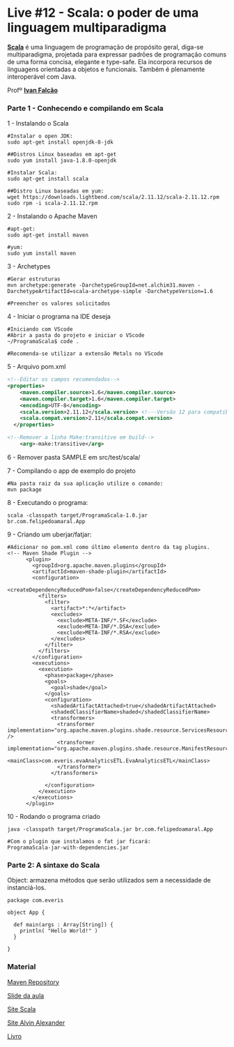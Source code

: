 # Live #12 - Scala: o poder de uma linguagem multiparadigma

**[Scala](https://pt.wikipedia.org/wiki/Scala_(linguagem_de_programa%C3%A7%C3%A3o))** é uma linguagem de programação de propósito geral, diga-se multiparadigma, projetada para expressar padrões de programação comuns de uma forma concisa, elegante e type-safe. Ela incorpora recursos de linguagens orientadas a objetos e funcionais. Também é plenamente interoperável com Java. <br>

Profº [**Ivan Falcão**](https://www.linkedin.com/in/ivanpfalcao/) <br>

### Parte 1 - Conhecendo e compilando em Scala

1 - Instalando o Scala
~~~shell
#Instalar o open JDK:
sudo apt-get install openjdk-8-jdk

##Distros Linux baseadas em apt-get
sudo yum install java-1.8.0-openjdk

#Instalar Scala:
sudo apt-get install scala

##Distro Linux baseadas em yum:
wget https://downloads.lightbend.com/scala/2.11.12/scala-2.11.12.rpm
sudo rpm -i scala-2.11.12.rpm
~~~

2 - Instalando o Apache Maven
~~~shell
#apt-get:
sudo apt-get install maven

#yum:
sudo yum install maven
~~~

3 - Archetypes
~~~shell
#Gerar estruturas
mvn archetype:generate -DarchetypeGroupId=net.alchim31.maven -DarchetypeArtifactId=scala-archetype-simple -DarchetypeVersion=1.6

#Preencher os valores solicitados
~~~

4 - Iniciar o programa na IDE deseja
~~~shell
#Iniciando com VScode
#Abrir a pasta do projeto e iniciar o VScode
~/ProgramaScala$ code .

#Recomenda-se utilizar a extensão Metals no VScode
~~~

5 - Arquivo pom.xml
~~~xml
<!--Editar os campos recomendados-->
<properties>
    <maven.compiler.source>1.6</maven.compiler.source>
    <maven.compiler.target>1.6</maven.compiler.target>
    <encoding>UTF-8</encoding>
    <scala.version>2.11.12</scala.version> <!---Versão 12 para compatibilidade com Metals-->
    <scala.compat.version>2.11</scala.compat.version>
  </properties>

<!--Remover a linha Make:transitive em build-->
    <arg>-make:transitive</arg>
~~~

6 - Remover pasta SAMPLE em src/test/scala/

7 - Compilando o app de exemplo do projeto
~~~shell
#Na pasta raiz da sua aplicação utilize o comando:
mvn package
~~~

8 - Executando o programa:
~~~shell
scala -classpath target/ProgramaScala-1.0.jar br.com.felipedoamaral.App
~~~

9 - Criando um uberjar/fatjar:
~~~shell
#Adicionar no pom.xml como último elemento dentro da tag plugins.
<!-- Maven Shade Plugin -->
      <plugin>
        <groupId>org.apache.maven.plugins</groupId>
        <artifactId>maven-shade-plugin</artifactId>
        <configuration>
          <createDependencyReducedPom>false</createDependencyReducedPom>
          <filters>
            <filter>
              <artifact>*:*</artifact>
              <excludes>
                <exclude>META-INF/*.SF</exclude>
                <exclude>META-INF/*.DSA</exclude>
                <exclude>META-INF/*.RSA</exclude>
              </excludes>
            </filter>
          </filters>
        </configuration>
        <executions>
          <execution>
            <phase>package</phase>
            <goals>
              <goal>shade</goal>
            </goals>
            <configuration>
              <shadedArtifactAttached>true</shadedArtifactAttached>
              <shadedClassifierName>shaded</shadedClassifierName>
              <transformers>
                <transformer implementation="org.apache.maven.plugins.shade.resource.ServicesResourceTransformer" />
                <transformer implementation="org.apache.maven.plugins.shade.resource.ManifestResourceTransformer">
                  <mainClass>com.everis.evaAnalyticsETL.EvaAnalyticsETL</mainClass>
                </transformer>
              </transformers>

            </configuration>
          </execution>
        </executions>
      </plugin>

~~~

10 - Rodando o programa criado
~~~Shell
java -classpath target/ProgramaScala.jar br.com.felipedoamaral.App

#Com o plugin que instalamos o fat jar ficará:
ProgramaScala-jar-with-dependencies.jar

~~~

### Parte 2: A sintaxe do Scala

Object: armazena métodos que serão utilizados sem a necessidade de instanciá-los.
~~~Shell
package com.everis

object App {
  
  def main(args : Array[String]) {
    println( "Hello World!" )
  }

}
~~~

### Material
[Maven Repository](https://mvnrepository.com/)

[Slide da aula](https://drive.google.com/file/d/1fz8gxS6PKvEflnhtaQwlCv7qK3fhH2OV/view?usp=sharing)

[Site Scala](https://docs.scala-lang.org/?_ga=2.219152154.265858086.1612118441-215605817.1612018441)

[Site Alvin Alexander](https://alvinalexander.com/scala)

[Livro](https://www.amazon.com.br/Learning-Scala-Practical-Functional-Programming-ebook/dp/B00QW1RQ94/ref=sr_1_3?__mk_pt_BR=%C3%85M%C3%85%C5%BD%C3%95%C3%91&dchild=1&keywords=Scala+language&qid=1612117681&sr=8-3)
